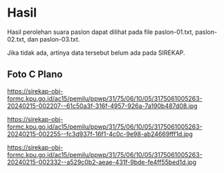 # Hasil

Hasil perolehan suara paslon dapat dilihat pada file paslon-01.txt, paslon-02.txt, dan paslon-03.txt.

Jika tidak ada, artinya data tersebut belum ada pada SIREKAP.

## Foto C Plano

https://sirekap-obj-formc.kpu.go.id/ac15/pemilu/ppwp/31/75/06/10/05/3175061005263-20240215-002207--61c50a3f-316f-4957-926a-7a190b487d08.jpg

https://sirekap-obj-formc.kpu.go.id/ac15/pemilu/ppwp/31/75/06/10/05/3175061005263-20240215-002255--fc3d937f-16f1-4c0c-9e98-ab24669fff1d.jpg

https://sirekap-obj-formc.kpu.go.id/ac15/pemilu/ppwp/31/75/06/10/05/3175061005263-20240215-002332--a529c0b2-aeae-431f-9bde-fe4ff55bed1d.jpg
